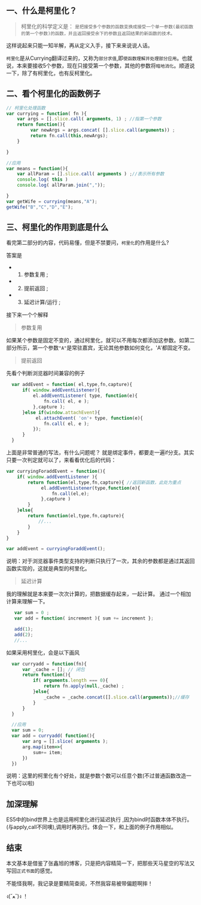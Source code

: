 
## 一、什么是柯里化？

> 柯里化的科学定义是：
`是把接受多个参数的函数变换成接受一个单一参数(最初函数的第一个参数)的函数，并且返回接受余下的参数且返回结果的新函数的技术。`

这样说起来只能一知半解，再从定义入手，接下来来说说人话。

`柯里化`是从Currying翻译过来的，又称为`部分求值`,即`使函数理解并处理部分应用`。也就说，本来要接收5个参数，现在只接受第一个参数，其他的参数将`暗地消化`。顺道说一下，除了有柯里化，也有反柯里化。

## 二、看个柯里化的函数例子
``` js
// 柯里化处理函数
var currying = function( fn ){
    var args = [].slice.call( arguments, 1) ; //指第一个参数
    return function(){
         var newArgs = args.concat( [].slice.call(arguments)) ;
         return fn.call(this,newArgs);
    }

}

//应用
var means = function(){
    var allParam = [].slice.call( arguments ) ;//表示所有参数
    console.log( this )
    console.log( allParam.join(","));

}
var getWife = currying(means,"A");
getWife("B","C","D","E");
```

## 三、柯里化的作用到底是什么
看完第二部分的内容，代码易懂，但是不禁要问，`柯里化`的作用是什么?

答案是
* 1. 参数复用 ;
* 2. 提前返回 ;
* 3. 延迟计算/运行 ; 

接下来一个个解释
> 参数复用

如果某个参数是固定不变的，通过柯里化，就可以不用每次都添加这参数。如第二部分所示，第一个参数`"A"`是常驻嘉宾，无论其他参数如何变化，'A'都固定不变。

> 提前返回

先看个判断浏览器时间兼容的例子
```js
  var addEvent = function( el,type,fn,capture){
      if( window.addEventListener){
          el.addEventListener( type, function(e){
              fn.call( el, e );
          },capture );
      }else if(window.attachEvent){
           el.attachEvent( 'on'+ type, function(e){
              fn.call( el, e );
          });
      }
  }

```

上面是非常普通的写法，有什么问题呢？ 就是绑定事件，都要走一遍if分支。其实只要一次判定就可以了，来看看优化后的代码：

```js
var curryingForaddEvent = function(){
    if( window.addEventListener ){
        return function(el,type,fn,capture){ //返回新函数，此处为重点
             el.addEventListener(type,function(e){
                 fn.call(el,e);
             },capture )
        }
    }else{
        return function(el,type,fn,capture){
            //...
        }
    }                                                     
}

var addEvent = curryingForaddEvent();


```

说明：对于浏览器事件类型支持的判断只执行了一次，其余的参数都是通过其返回函数实现的，这就是典型的柯里化。

> 延迟计算

我的理解就是本来要一次次计算的，把数据缓存起来，一起计算。
通过一个相加计算来理解一下。

```js
   var sum = 0 ;
   var add = function( increment ){ sum += increment };

   add(1);
   add(2);
   //...

```

如果采用柯里化，会是以下画风

```js
  var curryadd = function(fn){
      var _cache = []; // 闭包
      return function(){
          if( arguments.length === 0){
              return fn.apply(null,_cache) ;
          }else{
              _cache = _cache.concat([].slice.call(arguments));//缓存
          }
      }
  }

  //应用
  var sum = 0;
  var add = curryadd( function(){
      var arg = [].slice( arguments );
      arg.map(item=>{
          sum+= item;
      })
  })
```
说明：这里的柯里化有个好处，就是参数个数可以任意个数(不过普通函数改造一下也可以啦)

## 加深理解
ES5中的bind世界上也是运用柯里化进行延迟执行 ,因为bind时函数本体不执行。(与apply,call不同噢),调用时再执行。体会一下，和上面的例子作用相似。

## 结束

本文基本是借鉴了张鑫旭的博客，只是把内容精简一下，把那些天马星空的写法又写回`正式书面`的感觉。

不能怪我啊，我记录是要精简查阅，不然我容易被带偏题啊摔！

ง(ˇﻌˇ)ง ！


